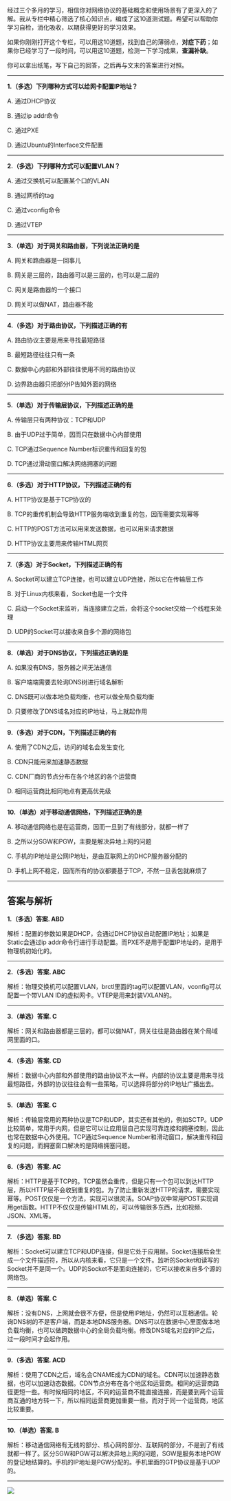 经过三个多月的学习，相信你对网络协议的基础概念和使用场景有了更深入的了解。我从专栏中精心筛选了核心知识点，编成了这10道测试题。希望可以帮助你学习自检，消化吸收，以期获得更好的学习效果。

如果你刚刚打开这个专栏，可以用这10道题，找到自己的薄弱点，**对症下药**；如果你已经学习了一段时间，可以用这10道题，检测一下学习成果，**查漏补缺**。

你可以拿出纸笔，写下自己的回答，之后再与文末的答案进行对照。

* * *

**1.（多选）下列哪种方式可以给网卡配置IP地址？**

A. 通过DHCP协议

B. 通过ip addr命令

C. 通过PXE

D. 通过Ubuntu的Interface文件配置

* * *

**2.（多选）下列哪种方式可以配置VLAN？**

A. 通过交换机可以配置某个口的VLAN

B. 通过网桥的tag

C. 通过vconfig命令

D. 通过VTEP

* * *

**3.（单选）对于网关和路由器，下列说法正确的是**

A. 网关和路由器是一回事儿

B. 网关是三层的，路由器可以是三层的，也可以是二层的

C. 网关是路由器的一个接口

D. 网关可以做NAT，路由器不能

* * *

**4.（多选）对于路由协议，下列描述正确的有**

A. 路由协议主要是用来寻找最短路径

B. 最短路径往往只有一条

C. 数据中心内部和外部往往使用不同的路由协议

D. 边界路由器只把部分IP告知外面的网络

* * *

**5.（单选）对于传输层协议，下列描述正确的是**

A. 传输层只有两种协议：TCP和UDP

B. 由于UDP过于简单，因而只在数据中心内部使用

C. TCP通过Sequence Number标识重传和回复的包

D. TCP通过滑动窗口解决网络拥塞的问题

* * *

**6.（多选）对于HTTP协议，下列描述正确的有**

A. HTTP协议是基于TCP协议的

B. TCP的重传机制会导致HTTP服务端收到重复的包，因而需要实现幂等

C. HTTP的POST方法可以用来发送数据，也可以用来请求数据

D. HTTP协议主要用来传输HTML网页

* * *

**7.（多选）对于Socket，下列描述正确的有**

A. Socket可以建立TCP连接，也可以建立UDP连接，所以它在传输层工作

B. 对于Linux内核来看，Socket也是一个文件

C. 启动一个Socket来监听，当连接建立之后，会将这个socket交给一个线程来处理

D. UDP的Socket可以接收来自多个源的网络包

* * *

**8.（单选）对于DNS协议，下列描述正确的是**

A. 如果没有DNS，服务器之间无法通信

B. 客户端端需要去轮询DNS树进行域名解析

C. DNS既可以做本地负载均衡，也可以做全局负载均衡

D. 只要修改了DNS域名对应的IP地址，马上就起作用

* * *

**9.（多选）对于CDN，下列描述正确的有**

A. 使用了CDN之后，访问的域名会发生变化

B. CDN只能用来加速静态数据

C. CDN厂商的节点分布在各个地区的各个运营商

D. 相同运营商比相同地点有更高优先级

* * *

**10.（单选）对于移动通信网络，下列描述正确的是**

A. 移动通信网络也是在运营商，因而一旦到了有线部分，就都一样了

B. 之所以分SGW和PGW，主要是解决异地上网的问题

C. 手机的IP地址是公网IP地址，是由互联网上的DHCP服务器分配的

D. 手机上网不稳定，因而所有的协议都要基于TCP，不然一旦丢包就麻烦了

* * *

答案与解析
-----

**1.（多选）答案. ABD**

解析：配置的参数如果是DHCP，会通过DHCP协议自动配置IP地址；如果是Static会通过ip addr命令行进行手动配置。而PXE不是用于配置IP地址的，是用于物理机初始化的。

* * *

**2.（多选）答案. ABC**

解析：物理交换机可以配置VLAN，brctl里面的tag可以配置VLAN，vconfig可以配置一个带VLAN ID的虚拟网卡。VTEP是用来封装VXLAN的。

* * *

**3.（单选）答案. C**

解析：网关和路由器都是三层的，都可以做NAT，网关往往是路由器在某个局域网里面的口。

* * *

**4.（多选）答案. CD**

解析：数据中心内部和外部使用的路由协议不太一样。内部的协议主要是用来寻找最短路径，外部的协议往往会有一些策略，可以选择将部分的IP地址广播出去。

* * *

**5.（单选）答案. C**

解析：传输层常用的两种协议是TCP和UDP，其实还有其他的，例如SCTP。UDP比较简单，常用于内网，但是它可以让应用层自己实现可靠连接和拥塞控制，因此也常在数据中心外使用。TCP通过Sequence Number和滑动窗口，解决重传和回复的问题，而拥塞窗口解决的是网络拥塞问题。

* * *

**6.（多选）答案. AC**

解析：HTTP是基于TCP的。TCP虽然会重传，但是只有一个包可以到达HTTP层，所以HTTP层不会收到重复的包。为了防止重新发送HTTP的请求，需要实现幂等。POST仅仅是一个方法，实现可以很灵活。SOAP协议中常用POST实现调用get函数。HTTP不仅仅是传输HTML的，可以传输很多东西，比如视频、JSON、XML等。

* * *

**7\. （多选）答案. BD**

解析：Socket可以建立TCP和UDP连接，但是它处于应用层。Socket连接后会生成一个文件描述符，所以从内核来看，它只是一个文件。监听的Socket和读写的Socket并不是同一个。UDP的Socket不是面向连接的，它可以接收来自多个源的网络包。

* * *

**8.（单选）答案. C**

解析：没有DNS，上网就会很不方便，但是使用IP地址，仍然可以互相通信。轮询DNS树的不是客户端，而是本地DNS服务器。DNS可以在数据中心里面做本地负载均衡，也可以做跨数据中心的全局负载均衡。修改DNS域名对应的IP之后，过一段时间才会起作用。

* * *

**9.（多选）答案. ACD**

解析：使用了CDN之后，域名会CNAME成为CDN的域名。CDN可以加速静态数据，也可以加速动态数据。CDN节点分布在各个地区和运营商。相同的运营商路径更短一些。有时候相同的地区，不同的运营商不能直接连接，而是要到两个运营商互通的地方转一下，所以相同运营商更加重要一些。而对于同一个运营商，地区比较重要。

* * *

**10.（单选）答案. B**

解析：移动通信网络有无线的部分、核心网的部分、互联网的部分，不是到了有线就都一样了。区分SGW和PGW可以解决异地上网的问题，SGW是服务本地PGW的登记地结算的。手机的IP地址是PGW分配的。手机里面的GTP协议是基于UDP的。

* * *

![](https://static001.geekbang.org/resource/image/b5/fb/b5bc14cb81d3630919fee94a512cc3fb.jpg)